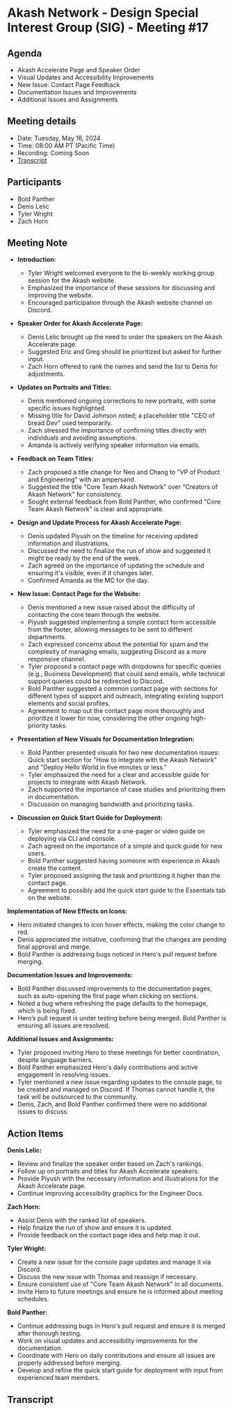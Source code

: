 # Akash Network - Design Special Interest Group (SIG) - Meeting #17

## Agenda
- Akash Accelerate Page and Speaker Order
- Visual Updates and Accessibility Improvements
- New Issue: Contact Page Feedback
- Documentation Issues and Improvements
- Additional Issues and Assignments


## Meeting details
- Date: Tuesday, May 16, 2024
- Time: 08:00 AM PT (Pacific Time)
- Recording: Coming Soon 
- [Transcript](#transcript)

## Participants
- Bold Panther
- Denis Lelic
- Tyler Wright
- Zach Horn

## Meeting Note

- **Introduction:**
  - Tyler Wright welcomed everyone to the bi-weekly working group session for the Akash website.
  - Emphasized the importance of these sessions for discussing and improving the website.
  - Encouraged participation through the Akash website channel on Discord.

- **Speaker Order for Akash Accelerate Page:**
  - Denis Lelic brought up the need to order the speakers on the Akash Accelerate page.
  - Suggested Eric and Greg should be prioritized but asked for further input.
  - Zach Horn offered to rank the names and send the list to Denis for adjustments.

- **Updates on Portraits and Titles:**
  - Denis mentioned ongoing corrections to new portraits, with some specific issues highlighted.
  - Missing title for David Johnson noted; a placeholder title "CEO of bread Dev" used temporarily.
  - Zach stressed the importance of confirming titles directly with individuals and avoiding assumptions.
  - Amanda is actively verifying speaker information via emails.

- **Feedback on Team Titles:**
  - Zach proposed a title change for Neo and Chang to "VP of Product and Engineering" with an ampersand.
  - Suggested the title "Core Team Akash Network" over "Creators of Akash Network" for consistency.
  - Sought external feedback from Bold Panther, who confirmed "Core Team Akash Network" is clear and appropriate.

- **Design and Update Process for Akash Accelerate Page:**
  - Denis updated Piyush on the timeline for receiving updated information and illustrations.
  - Discussed the need to finalize the run of show and suggested it might be ready by the end of the week.
  - Zach agreed on the importance of updating the schedule and ensuring it's visible, even if it changes later.
  - Confirmed Amanda as the MC for the day.

- **New Issue: Contact Page for the Website:**
  - Denis mentioned a new issue raised about the difficulty of contacting the core team through the website.
  - Piyush suggested implementing a simple contact form accessible from the footer, allowing messages to be sent to different departments.
  - Zach expressed concerns about the potential for spam and the complexity of managing emails, suggesting Discord as a more responsive channel.
  - Tyler proposed a contact page with dropdowns for specific queries (e.g., Business Development) that could send emails, while technical support queries could be redirected to Discord.
  - Bold Panther suggested a common contact page with sections for different types of support and outreach, integrating existing support elements and social profiles.
  - Agreement to map out the contact page more thoroughly and prioritize it lower for now, considering the other ongoing high-priority tasks.
- **Presentation of New Visuals for Documentation Integration:**
  - Bold Panther presented visuals for two new documentation issues: Quick start section for "How to integrate with the Akash Network" and "Deploy Hello World in five minutes or less."
  - Tyler emphasized the need for a clear and accessible guide for projects to integrate with Akash Network.
  - Zach supported the importance of case studies and prioritizing them in documentation.
  - Discussion on managing bandwidth and prioritizing tasks.

- **Discussion on Quick Start Guide for Deployment:**
  - Tyler emphasized the need for a one-pager or video guide on deploying via CLI and console.
  - Zach agreed on the importance of a simple and quick guide for new users.
  - Bold Panther suggested having someone with experience in Akash create the content.
  - Tyler proposed assigning the task and prioritizing it higher than the contact page.
  - Agreement to possibly add the quick start guide to the Essentials tab on the website.

**Implementation of New Effects on Icons:**
- Hero initiated changes to icon hover effects, making the color change to red.
- Denis appreciated the initiative, confirming that the changes are pending final approval and merge.
- Bold Panther is addressing bugs noticed in Hero's pull request before merging.

**Documentation Issues and Improvements:**
- Bold Panther discussed improvements to the documentation pages, such as auto-opening the first page when clicking on sections.
- Noted a bug where refreshing the page defaults to the homepage, which is being fixed.
- Hero’s pull request is under testing before being merged. Bold Panther is ensuring all issues are resolved.

**Additional Issues and Assignments:**
- Tyler proposed inviting Hero to these meetings for better coordination, despite language barriers.
- Bold Panther emphasized Hero's daily contributions and active engagement in resolving issues.
- Tyler mentioned a new issue regarding updates to the console page, to be created and managed on Discord. If Thomas cannot handle it, the task will be outsourced to the community.
- Denis, Zach, and Bold Panther confirmed there were no additional issues to discuss.

## Action Items
**Denis Lelic:**
- Review and finalize the speaker order based on Zach's rankings.
- Follow up on portraits and titles for Akash Accelerate speakers.
- Provide Piyush with the necessary information and illustrations for the Akash Accelerate page.
- Continue improving accessibility graphics for the Engineer Docs.

**Zach Horn:**
- Assist Denis with the ranked list of speakers.
- Help finalize the run of show and ensure it is updated.
- Provide feedback on the contact page idea and help map it out.

**Tyler Wright:**
- Create a new issue for the console page updates and manage it via Discord.
- Discuss the new issue with Thomas and reassign if necessary.
- Ensure consistent use of "Core Team Akash Network" in all documents.
- Invite Hero to future meetings and ensure he is informed about meeting schedules.

**Bold Panther:**
- Continue addressing bugs in Hero's pull request and ensure it is merged after thorough testing.
- Work on visual updates and accessibility improvements for the documentation.
- Coordinate with Hero on daily contributions and ensure all issues are properly addressed before merging.
- Develop and refine the quick start guide for deployment with input from experienced team members.

## Transcript

